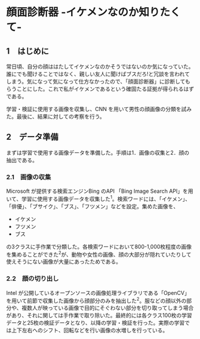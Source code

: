# 顔面診断器 -イケメンなのか知りたくて-

## 1　はじめに
常日頃、自分の顔ははたしてイケメンなのかそうではないのか気になっていた。誰にでも聞けることではなく、親しい友人に聞けばブスだろ!と冗談を言われてしまう。気になって気になって仕方なかったので、「顔面診断器」に診断してもらうことにした。これで私がイケメンであるという確固たる証拠が得られるはずである。

学習・検証に使用する画像を収集し、CNN を用いて男性の顔画像の分類を試みた。最後に、結果に対しての考察を行う。

## 2　データ準備
まずは学習で使用する画像データを準備した。手順は1．画像の収集と2．顔の抽出である。

### 2.1　画像の収集
Microsoft が提供する検索エンジンBing のAPI 「Bing Image Search API」を用いて、学習に使用する画像データを収集した<sup>1</sup>。検索ワードには、「イケメン」、「俳優」、「ブサイク」、「ブス」、「フツメン」などを設定。集めた画像を、　  
- イケメン
- フツメン
- ブス

の3クラスに手作業で分類した。各検索ワードにおいて800-1,000枚程度の画像を集めることができた<sup>2</sup>が、動物や女性の画像、顔の大部分が隠れていたりして使えそうにない画像が大量にあったためである。

### 2.2　顔の切り出し
Intel が公開しているオープンソースの画像処理ライブラリである「OpenCV」を用いて前節で収集した画像から顔部分のみを抽出した<sup>2</sup>。服などの顔以外の部分や、複数人が映っている画像で目的にそぐわない部分を切り取ってしまう場合があり、それに関しては手作業で取り除いた。最終的には各クラス100枚の学習データと25枚の検証データとなり、以降の学習・検証を行った。実際の学習では上下左右へのシフト、回転などを行い画像の水増しを行っている。
